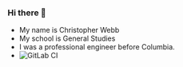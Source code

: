 ### Hi there 👋
* My name is Christopher Webb
* My school is General Studies
* I was a professional engineer before Columbia. 
* ![GitLab CI](https://img.shields.io/badge/gitlab%20ci-%23181717.svg?style=for-the-badge&logo=gitlab&logoColor=white)

<!--
**chriswebb09/chriswebb09** is a ✨ _special_ ✨ repository because its `README.md` (this file) appears on your GitHub profile.

Here are some ideas to get you started:

- 🔭 I’m currently working on ...
- 🌱 I’m currently learning ...
- 👯 I’m looking to collaborate on ...
- 🤔 I’m looking for help with ...
- 💬 Ask me about ...
- 📫 How to reach me: ...
- 😄 Pronouns: ...
- ⚡ Fun fact: ...
-->
